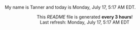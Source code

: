 My name is Tanner and today is Monday, July 17, 5:17 AM EDT.

<p align="center">This <i>README</i> file is generated <b>every 3 hours</b>!</br>Last refresh: Monday, July 17, 5:17 AM EDT<br /></p>
